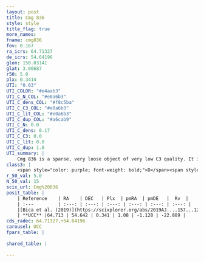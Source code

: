 ```yaml
---
layout: post
title: Cmg 836
style: style
title_flag: true
more_names: 
fname: cmg836
fov: 0.167
ra_icrs: 64.71327
de_icrs: 54.64196
glon: 150.03141
glat: 3.06687
r50: 5.0
plx: 0.3414
UTI: "0.03"
UTI_COLOR: "#e4aab3"
UTI_C_N_COL: "#e0a6b3"
UTI_C_dens_COL: "#f8c5ba"
UTI_C_C3_COL: "#e0a6b3"
UTI_C_lit_COL: "#e0a6b3"
UTI_C_dup_COL: "#a6cab9"
UTI_C_N: 0.0
UTI_C_dens: 0.17
UTI_C_C3: 0.0
UTI_C_lit: 0.0
UTI_C_dup: 1.0
UTI_summary: |
    Cmg 836 is a sparse, very loose object of very low C3 quality. It is rarely studied in the literature, with no articles listed in the last 6 years.<br><br><span style="color: #99180f; font-weight: bold;">Warning: </span>contains less than 25 stars with <i>P>0.5</i> estimated.
class3: |
    <span style="color: purple; font-weight: bold;">D</span><span style="color: purple; font-weight: bold;">D</span>
r_50_val: 5.0
N_50_val: 15
scix_url: Cmg%20836
posit_table: |
    | Reference    | RA    | DEC   | Plx  | pmRA  | pmDE   |  Rv  |
    | :---         | :---: | :---: | :---: | :---: | :---: | :---: |
    |[Bica et al. (2019)](https://scixplorer.org/abs/2019AJ....157...12B) | 64.704 | 54.63 | -- | -- | -- | -- |
    | **UCC** |64.713 | 54.642 | 0.341 | 1.08 | -1.128 | -22.889 | 
cds_radec: 64.71327,+54.64196
carousel: UCC
fpars_table: |
    
shared_table: |
    
---
```

